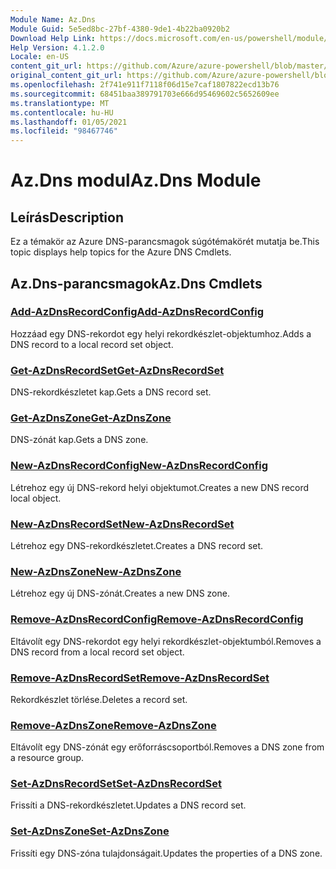 ```yaml
---
Module Name: Az.Dns
Module Guid: 5e5ed8bc-27bf-4380-9de1-4b22ba0920b2
Download Help Link: https://docs.microsoft.com/en-us/powershell/module/az.dns
Help Version: 4.1.2.0
Locale: en-US
content_git_url: https://github.com/Azure/azure-powershell/blob/master/src/Dns/Dns/help/Az.DNS.md
original_content_git_url: https://github.com/Azure/azure-powershell/blob/master/src/Dns/Dns/help/Az.DNS.md
ms.openlocfilehash: 2f741e911f7118f06d15e7caf1807822ecd13b76
ms.sourcegitcommit: 68451baa389791703e666d95469602c5652609ee
ms.translationtype: MT
ms.contentlocale: hu-HU
ms.lasthandoff: 01/05/2021
ms.locfileid: "98467746"
---
```

# <span data-ttu-id="ad9ce-101">Az.Dns modul</span><span class="sxs-lookup"><span data-stu-id="ad9ce-101">Az.Dns Module</span></span>
## <span data-ttu-id="ad9ce-102">Leírás</span><span class="sxs-lookup"><span data-stu-id="ad9ce-102">Description</span></span>
<span data-ttu-id="ad9ce-103">Ez a témakör az Azure DNS-parancsmagok súgótémakörét mutatja be.</span><span class="sxs-lookup"><span data-stu-id="ad9ce-103">This topic displays help topics for the Azure DNS Cmdlets.</span></span>

## <span data-ttu-id="ad9ce-104">Az.Dns-parancsmagok</span><span class="sxs-lookup"><span data-stu-id="ad9ce-104">Az.Dns Cmdlets</span></span>
### [<span data-ttu-id="ad9ce-105">Add-AzDnsRecordConfig</span><span class="sxs-lookup"><span data-stu-id="ad9ce-105">Add-AzDnsRecordConfig</span></span>](Add-AzDnsRecordConfig.md)
<span data-ttu-id="ad9ce-106">Hozzáad egy DNS-rekordot egy helyi rekordkészlet-objektumhoz.</span><span class="sxs-lookup"><span data-stu-id="ad9ce-106">Adds a DNS record to a local record set object.</span></span>

### [<span data-ttu-id="ad9ce-107">Get-AzDnsRecordSet</span><span class="sxs-lookup"><span data-stu-id="ad9ce-107">Get-AzDnsRecordSet</span></span>](Get-AzDnsRecordSet.md)
<span data-ttu-id="ad9ce-108">DNS-rekordkészletet kap.</span><span class="sxs-lookup"><span data-stu-id="ad9ce-108">Gets a DNS record set.</span></span>

### [<span data-ttu-id="ad9ce-109">Get-AzDnsZone</span><span class="sxs-lookup"><span data-stu-id="ad9ce-109">Get-AzDnsZone</span></span>](Get-AzDnsZone.md)
<span data-ttu-id="ad9ce-110">DNS-zónát kap.</span><span class="sxs-lookup"><span data-stu-id="ad9ce-110">Gets a DNS zone.</span></span>

### [<span data-ttu-id="ad9ce-111">New-AzDnsRecordConfig</span><span class="sxs-lookup"><span data-stu-id="ad9ce-111">New-AzDnsRecordConfig</span></span>](New-AzDnsRecordConfig.md)
<span data-ttu-id="ad9ce-112">Létrehoz egy új DNS-rekord helyi objektumot.</span><span class="sxs-lookup"><span data-stu-id="ad9ce-112">Creates a new DNS record local object.</span></span>

### [<span data-ttu-id="ad9ce-113">New-AzDnsRecordSet</span><span class="sxs-lookup"><span data-stu-id="ad9ce-113">New-AzDnsRecordSet</span></span>](New-AzDnsRecordSet.md)
<span data-ttu-id="ad9ce-114">Létrehoz egy DNS-rekordkészletet.</span><span class="sxs-lookup"><span data-stu-id="ad9ce-114">Creates a DNS record set.</span></span>

### [<span data-ttu-id="ad9ce-115">New-AzDnsZone</span><span class="sxs-lookup"><span data-stu-id="ad9ce-115">New-AzDnsZone</span></span>](New-AzDnsZone.md)
<span data-ttu-id="ad9ce-116">Létrehoz egy új DNS-zónát.</span><span class="sxs-lookup"><span data-stu-id="ad9ce-116">Creates a new DNS zone.</span></span>

### [<span data-ttu-id="ad9ce-117">Remove-AzDnsRecordConfig</span><span class="sxs-lookup"><span data-stu-id="ad9ce-117">Remove-AzDnsRecordConfig</span></span>](Remove-AzDnsRecordConfig.md)
<span data-ttu-id="ad9ce-118">Eltávolít egy DNS-rekordot egy helyi rekordkészlet-objektumból.</span><span class="sxs-lookup"><span data-stu-id="ad9ce-118">Removes a DNS record from a local record set object.</span></span>

### [<span data-ttu-id="ad9ce-119">Remove-AzDnsRecordSet</span><span class="sxs-lookup"><span data-stu-id="ad9ce-119">Remove-AzDnsRecordSet</span></span>](Remove-AzDnsRecordSet.md)
<span data-ttu-id="ad9ce-120">Rekordkészlet törlése.</span><span class="sxs-lookup"><span data-stu-id="ad9ce-120">Deletes a record set.</span></span>

### [<span data-ttu-id="ad9ce-121">Remove-AzDnsZone</span><span class="sxs-lookup"><span data-stu-id="ad9ce-121">Remove-AzDnsZone</span></span>](Remove-AzDnsZone.md)
<span data-ttu-id="ad9ce-122">Eltávolít egy DNS-zónát egy erőforráscsoportból.</span><span class="sxs-lookup"><span data-stu-id="ad9ce-122">Removes a DNS zone from a resource group.</span></span>

### [<span data-ttu-id="ad9ce-123">Set-AzDnsRecordSet</span><span class="sxs-lookup"><span data-stu-id="ad9ce-123">Set-AzDnsRecordSet</span></span>](Set-AzDnsRecordSet.md)
<span data-ttu-id="ad9ce-124">Frissíti a DNS-rekordkészletet.</span><span class="sxs-lookup"><span data-stu-id="ad9ce-124">Updates a DNS record set.</span></span>

### [<span data-ttu-id="ad9ce-125">Set-AzDnsZone</span><span class="sxs-lookup"><span data-stu-id="ad9ce-125">Set-AzDnsZone</span></span>](Set-AzDnsZone.md)
<span data-ttu-id="ad9ce-126">Frissíti egy DNS-zóna tulajdonságait.</span><span class="sxs-lookup"><span data-stu-id="ad9ce-126">Updates the properties of a DNS zone.</span></span>

